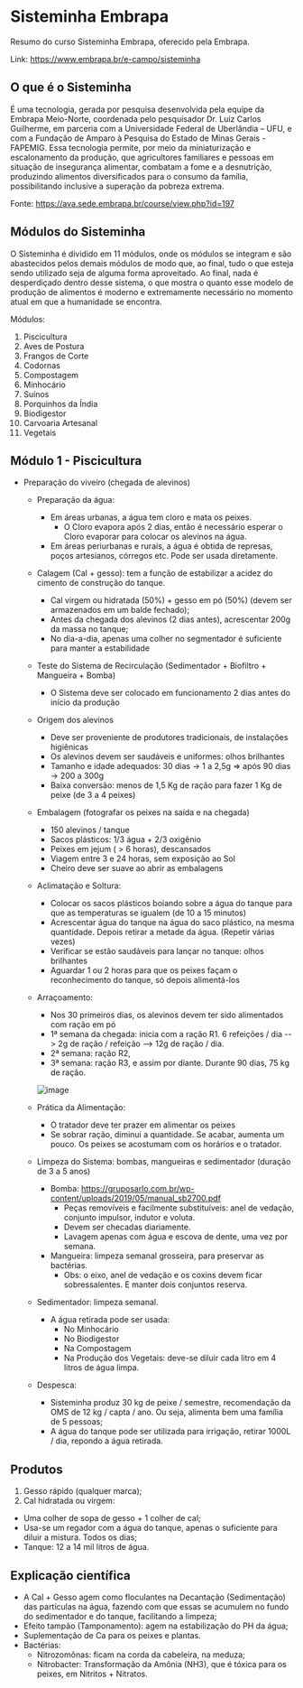 # Sisteminha Embrapa
Resumo do curso Sisteminha Embrapa, oferecido pela Embrapa.

Link: https://www.embrapa.br/e-campo/sisteminha

## O que é o Sisteminha
É uma tecnologia, gerada por pesquisa desenvolvida pela equipe da Embrapa Meio-Norte, coordenada pelo pesquisador Dr. Luiz Carlos Guilherme, em parceria com a Universidade Federal de Uberlândia – UFU, e com a Fundação de Amparo à Pesquisa do Estado de Minas Gerais - FAPEMIG. 
Essa tecnologia permite, por meio da miniaturização e escalonamento da produção, que agricultores familiares e pessoas em situação de insegurança alimentar, combatam a fome e a desnutrição, produzindo alimentos diversificados para o consumo da família, possibilitando inclusive a superação da pobreza extrema.

Fonte: https://ava.sede.embrapa.br/course/view.php?id=197

## Módulos do Sisteminha
O Sisteminha é dividido em 11 módulos, onde os módulos se integram e são abastecidos pelos demais módulos de modo que, ao final, tudo o que esteja sendo utilizado seja de alguma forma aproveitado. Ao final, nada é desperdiçado dentro desse sistema, o que mostra o quanto esse modelo de produção de alimentos é moderno e extremamente necessário no momento atual em que a humanidade se encontra.

Módulos:
1. Piscicultura
2. Aves de Postura
3. Frangos de Corte
4. Codornas
5. Compostagem
6. Minhocário
7. Suínos
8. Porquinhos da Índia
9. Biodigestor
10. Carvoaria Artesanal
11. Vegetais

## Módulo 1 - Piscicultura
- Preparação do viveiro (chegada de alevinos)
  - Preparação da água:
    - Em áreas urbanas, a água tem cloro e mata os peixes.
      - O Cloro evapora após 2 dias, então é necessário esperar o Cloro evaporar para colocar os alevinos na água.
    - Em áreas periurbanas e rurais, a água é obtida de represas, poços artesianos, córregos etc. Pode ser usada diretamente.
  - Calagem (Cal + gesso): tem a função de estabilizar a acidez do cimento de construção do tanque.
    - Cal virgem ou hidratada (50%) + gesso em pó (50%) (devem ser armazenados em um balde fechado);
    - Antes da chegada dos alevinos (2 dias antes), acrescentar 200g da massa no tanque;
    - No dia-a-dia, apenas uma colher no segmentador é suficiente para manter a estabilidade
  - Teste do Sistema de Recirculação (Sedimentador + Biofiltro + Mangueira + Bomba)
    - O Sistema deve ser colocado em funcionamento 2 dias antes do início da produção
  - Origem dos alevinos
    - Deve ser proveniente de produtores tradicionais, de instalações higiênicas
    - Os alevinos devem ser saudáveis e uniformes: olhos brilhantes
    - Tamanho e idade adequados: 30 dias -> 1 a 2,5g => após 90 dias -> 200 a 300g
    - Baixa conversão: menos de 1,5 Kg de ração para fazer 1 Kg de peixe (de 3 a 4 peixes)
  - Embalagem (fotografar os peixes na saída e na chegada)
    - 150 alevinos / tanque
    - Sacos plásticos: 1/3 água + 2/3 oxigênio
    - Peixes em jejum ( > 6 horas), descansados
    - Viagem entre 3 e 24 horas, sem exposição ao Sol 
    - Cheiro deve ser suave ao abrir as embalagens
  - Aclimatação e Soltura:
    - Colocar os sacos plásticos boiando sobre a água do tanque para que as temperaturas se igualem (de 10 a 15 minutos)
    - Acrescentar água do tanque na água do saco plástico, na mesma quantidade. Depois retirar a metade da água. (Repetir várias vezes)
    - Verificar se estão saudáveis para lançar no tanque: olhos brilhantes
    - Aguardar 1 ou 2 horas para que os peixes façam o reconhecimento do tanque, só depois alimentá-los
  - Arraçoamento:
    - Nos 30 primeiros dias, os alevinos devem ter sido alimentados com ração em pó
    - 1ª semana da chegada: inicia com a ração R1. 6 refeições / dia --> 2g de ração / refeição --> 12g de ração / dia.
    - 2ª semana: ração R2,
    - 3ª semana: ração R3, e assim por diante. Durante 90 dias, 75 kg de ração.
    
    ![image](https://user-images.githubusercontent.com/39681960/204069760-e91ff7c8-af21-4cfb-84c0-9fcd12ddc8b0.png)
    
  - Prática da Alimentação:
    - O tratador deve ter prazer em alimentar os peixes
    - Se sobrar ração, diminui a quantidade. Se acabar, aumenta um pouco. Os peixes se acostumam com os horários e o tratador.
  - Limpeza do Sistema: bombas, mangueiras e sedimentador (duração de 3 a 5 anos)
    - Bomba: https://gruposarlo.com.br/wp-content/uploads/2019/05/manual_sb2700.pdf
      - Peças removíveis e facilmente substituíveis: anel de vedação, conjunto impulsor, indutor e voluta. 
      - Devem ser checadas diariamente.
      - Lavagem apenas com água e escova de dente, uma vez por semana.
    - Mangueira: limpeza semanal grosseira, para preservar as bactérias.
      - Obs: o eixo, anel de vedação e os coxins devem ficar sobressalentes. E manter dois conjuntos reserva.
  - Sedimentador: limpeza semanal.
    - A água retirada pode ser usada:
      - No Minhocário
      - No Biodigestor
      - Na Compostagem
      - Na Produção dos Vegetais: deve-se diluir cada litro em 4 litros de água limpa.
  - Despesca:
    - Sisteminha produz 30 kg de peixe / semestre, recomendação da OMS de 12 kg / capta / ano. Ou seja, alimenta bem uma família de 5 pessoas;
    - A água do tanque pode ser utilizada para irrigação, retirar 1000L / dia, repondo a água retirada.
    
## Produtos
  1. Gesso rápido (qualquer marca);
  2. Cal hidratada ou virgem:
  - Uma colher de sopa de gesso + 1 colher de cal;
  - Usa-se um regador com a água do tanque, apenas o suficiente para diluir a mistura. Todos os dias;
  - Tanque: 12 a 14 mil litros de água.
  
## Explicação científica
- A Cal + Gesso agem como floculantes na Decantação (Sedimentação) das partículas na água, fazendo com que essas se acumulem no fundo do sedimentador e do tanque, facilitando a limpeza;
- Efeito tampão (Tamponamento): agem na estabilização do PH da água;
- Suplementação de Ca para os peixes e plantas.
- Bactérias:
  - Nitrozomônas: ficam na corda da cabeleira, na meduza;
  - Nitrobacter: Transformação da Amônia (NH3), que é tóxica para os peixes, em Nitritos + Nitratos.





















